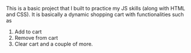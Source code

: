 This is a basic project that I built to practice my JS skills (along with HTML and CSS). 
It is basically a dynamic shopping cart with functionalities such as
1) Add to cart
2) Remove from cart
3) Clear cart
and a couple of more. 
